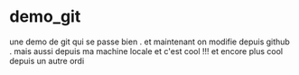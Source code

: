 # demo_git
une demo de git qui se passe bien .
et maintenant on modifie depuis github .
mais aussi depuis ma machine locale
et c'est cool !!! et encore plus cool depuis un autre ordi
